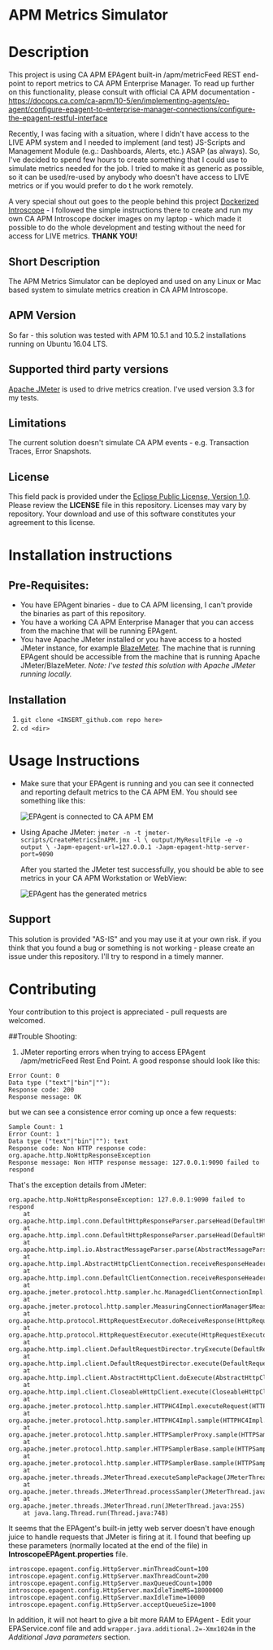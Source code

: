 # APM Metrics Simulator

# Description
This project is using CA APM EPAgent built-in /apm/metricFeed REST end-point to report metrics to CA APM Enterprise Manager.
To read up further on this functionality, please consult with official CA APM documentation - https://docops.ca.com/ca-apm/10-5/en/implementing-agents/ep-agent/configure-epagent-to-enterprise-manager-connections/configure-the-epagent-restful-interface


Recently, I was facing with a situation, where I didn't have access to the LIVE APM system and I needed to implement (and test) JS-Scripts and Management Module (e.g.: Dashboards, Alerts, etc.) ASAP (as always). So, I've decided to spend few hours to create something that I could use to simulate metrics needed for the job. I tried to make it as generic as possible, so it can be used/re-used by anybody who doesn't have access to LIVE metrics or if you would prefer to do t he work remotely.

A very special shout out goes to the people behind this project [Dockerized Introscope](https://github.com/CA-APM/docker-introscope) - I followed the simple instructions there to create and run my own CA APM Introscope docker images on my laptop - which made it possible to do the whole development and testing without the need for access for LIVE metrics.
**THANK YOU!**

## Short Description
The APM Metrics Simulator can be deployed and used on any Linux or Mac based system to simulate metrics creation in CA APM Introscope.

## APM Version
So far - this solution was tested with APM 10.5.1 and 10.5.2 installations running on Ubuntu 16.04 LTS.


## Supported third party versions
[Apache JMeter](http://jmeter.apache.org/) is used to drive metrics creation. I've used version 3.3 for my tests.

## Limitations
The current solution doesn't simulate CA APM events - e.g. Transaction Traces, Error Snapshots.

## License
This field pack is provided under the [Eclipse Public License, Version 1.0](LICENSE).
Please review the
**LICENSE**
file in this repository.  Licenses may vary by repository.  Your download and use of this software constitutes your agreement to this license.

# Installation instructions

## Pre-Requisites:
* You have EPAgent binaries - due to CA APM licensing, I can't provide the binaries as part of this repository.
* You have a working CA APM Enterprise Manager that you can access from the machine that will be running EPAgent.
* You have Apache JMeter installed or you have access to a hosted JMeter instance, for example [BlazeMeter](https://www.blazemeter.com/).
  The machine that is running EPAgent should be accessible from the machine that is running Apache JMeter/BlazeMeter.
  *Note: I've tested this solution with Apache JMeter running locally.*

## Installation
1. `git clone <INSERT_github.com repo here>`
2. `cd <dir>`

# Usage Instructions
  * Make sure that your EPAgent is running and you can see it connected and reporting default metrics to the CA APM EM.
    You should see something like this:

    ![EPAgent is connected to CA APM EM](images/EPAgent-connected.png)

  * Using Apache JMeter:
    `jmeter -n -t jmeter-scripts/CreateMetricsInAPM.jmx -l \
     output/MyResultFile -e -o output \
     -Japm-epagent-url=127.0.0.1 -Japm-epagent-http-server-port=9090`

     After you started the JMeter test successfully, you should be able to see metrics in your CA APM Workstation or WebView:

     ![EPAgent has the generated metrics](images/EPAgent-metrics-generated.png)


## Support
This solution is provided "AS-IS" and you may use it at your own risk.
if you think that you found a bug or something is not working - please create an issue under this repository. I'll  try to respond in a timely manner.

# Contributing
Your contribution to this project is appreciated - pull requests are welcomed.

##Trouble Shooting:
1. JMeter reporting errors when trying to access EPAgent /apm/metricFeed Rest End Point.
A good response should look like this:
```
Error Count: 0
Data type ("text"|"bin"|""):
Response code: 200
Response message: OK
```
but we can see a consistence error coming up once a few requests:
```
Sample Count: 1
Error Count: 1
Data type ("text"|"bin"|""): text
Response code: Non HTTP response code: org.apache.http.NoHttpResponseException
Response message: Non HTTP response message: 127.0.0.1:9090 failed to respond
```

That's the exception details from JMeter:

```
org.apache.http.NoHttpResponseException: 127.0.0.1:9090 failed to respond
	at org.apache.http.impl.conn.DefaultHttpResponseParser.parseHead(DefaultHttpResponseParser.java:141)
	at org.apache.http.impl.conn.DefaultHttpResponseParser.parseHead(DefaultHttpResponseParser.java:56)
	at org.apache.http.impl.io.AbstractMessageParser.parse(AbstractMessageParser.java:259)
	at org.apache.http.impl.AbstractHttpClientConnection.receiveResponseHeader(AbstractHttpClientConnection.java:286)
	at org.apache.http.impl.conn.DefaultClientConnection.receiveResponseHeader(DefaultClientConnection.java:257)
	at org.apache.jmeter.protocol.http.sampler.hc.ManagedClientConnectionImpl.receiveResponseHeader(ManagedClientConnectionImpl.java:199)
	at org.apache.jmeter.protocol.http.sampler.MeasuringConnectionManager$MeasuredConnection.receiveResponseHeader(MeasuringConnectionManager.java:212)
	at org.apache.http.protocol.HttpRequestExecutor.doReceiveResponse(HttpRequestExecutor.java:273)
	at org.apache.http.protocol.HttpRequestExecutor.execute(HttpRequestExecutor.java:125)
	at org.apache.http.impl.client.DefaultRequestDirector.tryExecute(DefaultRequestDirector.java:684)
	at org.apache.http.impl.client.DefaultRequestDirector.execute(DefaultRequestDirector.java:486)
	at org.apache.http.impl.client.AbstractHttpClient.doExecute(AbstractHttpClient.java:835)
	at org.apache.http.impl.client.CloseableHttpClient.execute(CloseableHttpClient.java:83)
	at org.apache.jmeter.protocol.http.sampler.HTTPHC4Impl.executeRequest(HTTPHC4Impl.java:695)
	at org.apache.jmeter.protocol.http.sampler.HTTPHC4Impl.sample(HTTPHC4Impl.java:454)
	at org.apache.jmeter.protocol.http.sampler.HTTPSamplerProxy.sample(HTTPSamplerProxy.java:74)
	at org.apache.jmeter.protocol.http.sampler.HTTPSamplerBase.sample(HTTPSamplerBase.java:1189)
	at org.apache.jmeter.protocol.http.sampler.HTTPSamplerBase.sample(HTTPSamplerBase.java:1178)
	at org.apache.jmeter.threads.JMeterThread.executeSamplePackage(JMeterThread.java:498)
	at org.apache.jmeter.threads.JMeterThread.processSampler(JMeterThread.java:424)
	at org.apache.jmeter.threads.JMeterThread.run(JMeterThread.java:255)
	at java.lang.Thread.run(Thread.java:748)
```
It seems that the EPAgent's built-in jetty web server doesn't have enough juice to handle requests that JMeter is firing at it.
I found that beefing up these parameters (normally located at the end of the file) in **IntroscopeEPAgent.properties** file.
```
introscope.epagent.config.HttpServer.minThreadCount=100
introscope.epagent.config.HttpServer.maxThreadCount=200
introscope.epagent.config.HttpServer.maxQueuedCount=1000
introscope.epagent.config.HttpServer.maxIdleTimeMS=18000000
introscope.epagent.config.HttpServer.maxIdleTime=10000
introscope.epagent.config.HttpServer.acceptQueueSize=1000
```

In addition, it will not heart to give a bit more RAM to EPAgent - Edit your EPAService.conf file and add `wrapper.java.additional.2=-Xmx1024m` in the *Additional Java parameters* section.
